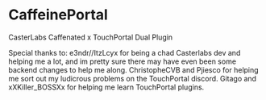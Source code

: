 # CaffeinePortal
CasterLabs Caffenated x TouchPortal Dual Plugin 


Special thanks to:
e3ndr//ItzLcyx for being a chad Casterlabs dev and helping me a lot, and im pretty sure there may have even been some backend changes to help me along.
ChristopheCVB and Pjiesco for helping me sort out my ludicrous problems on the TouchPortal discord.
Gitago and xXKiller_BOSSXx for helping me learn TouchPortal plugins.

